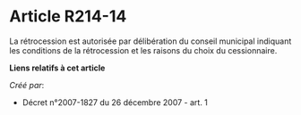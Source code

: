 # Article R214-14

La rétrocession est autorisée par délibération du conseil municipal indiquant les conditions de la rétrocession et les
raisons du choix du cessionnaire.

**Liens relatifs à cet article**

_Créé par_:

  - Décret n°2007-1827 du 26 décembre 2007 - art. 1
